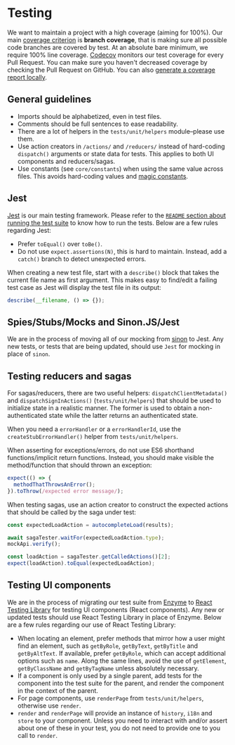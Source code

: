 # Testing

We want to maintain a project with a high coverage (aiming for 100%). Our main [coverage criterion](https://en.wikipedia.org/wiki/Code_coverage#Coverage_criteria) is **branch coverage**, that is making sure all possible code branches are covered by test. At an absolute bare minimum, we require 100% line coverage. [Codecov](https://codecov.io/gh/mozilla/addons-frontend) monitors our test coverage for every Pull Request. You can make sure you haven't decreased coverage by checking the Pull Request on GitHub. You can also [generate a coverage report locally](https://github.com/mozilla/addons-frontend/#code-coverage).

## General guidelines

- Imports should be alphabetized, even in test files.
- Comments should be full sentences to ease readability.
- There are a lot of helpers in the `tests/unit/helpers` module–please use them.
- Use action creators in `/actions/` and `/reducers/` instead of hard-coding `dispatch()` arguments or state data for tests. This applies to both UI components and reducers/sagas.
- Use constants (see `core/constants`) when using the same value across files. This avoids hard-coding values and [magic constants](https://en.wikipedia.org/wiki/Magic_constant).

## Jest

[Jest](https://facebook.github.io/jest/docs/en/getting-started.html) is our main testing framework. Please refer to the [`README` section about running the test suite](https://github.com/mozilla/addons-frontend#running-tests) to know how to run the tests. Below are a few rules regarding Jest:

- Prefer `toEqual()` over `toBe()`.
- Do not use `expect.assertions(N)`, this is hard to maintain. Instead, add a `catch()` branch to detect unexpected errors.

When creating a new test file, start with a `describe()` block that takes the current file name as first argument. This makes easy to find/edit a failing test case as Jest will display the test file in its output:

```js
describe(__filename, () => {});
```

## Spies/Stubs/Mocks and Sinon.JS/Jest

We are in the process of moving all of our mocking from [sinon](http://sinonjs.org/) to Jest. Any new tests, or tests that are being updated, should use `Jest` for mocking in place of `sinon`.

## Testing reducers and sagas

For sagas/reducers, there are two useful helpers: `dispatchClientMetadata()` and `dispatchSignInActions()` (`tests/unit/helpers`) that should be used to initialize state in a realistic manner. The former is used to obtain a non-authenticated state while the latter returns an authenticated state.

When you need a `errorHandler` or a `errorHandlerId`, use the `createStubErrorHandler()` helper from `tests/unit/helpers`.

When asserting for exceptions/errors, do not use ES6 shorthand functions/implicit return functions. Instead, you should make visible the method/function that should thrown an exception:

```js
expect(() => {
  methodThatThrowsAnError();
}).toThrow(/expected error message/);
```

When testing sagas, use an action creator to construct the expected actions that should be called by the saga under test:

```js
const expectedLoadAction = autocompleteLoad(results);

await sagaTester.waitFor(expectedLoadAction.type);
mockApi.verify();

const loadAction = sagaTester.getCalledActions()[2];
expect(loadAction).toEqual(expectedLoadAction);
```

## Testing UI components

We are in the process of migrating our test suite from [Enzyme](http://airbnb.io/enzyme/docs/api/index.html) to [React Testing Library](https://github.com/testing-library/react-testing-library) for testing UI components (React components). Any new or updated tests should use React Testing Library in place of Enzyme. Below are a few rules regarding our use of React Testing Library:

- When locating an element, prefer methods that mirror how a user might find an element, such as `getByRole`, `getByText`, `getByTitle` and `getByAltText`. If available, prefer `getByRole`, which can accept additional options such as `name`. Along the same lines, avoid the use of `getElement`, `getByClassName` and `getByTagName` unless absolutely necessary.
- If a component is only used by a single parent, add tests for the component into the test suite for the parent, and render the component in the context of the parent.
- For page components, use `renderPage` from `tests/unit/helpers`, otherwise use `render`.
- `render` and `renderPage` will provide an instance of `history`, `i18n` and `store` to your component. Unless you need to interact with and/or assert about one of these in your test, you do not need to provide one to you call to `render`.
